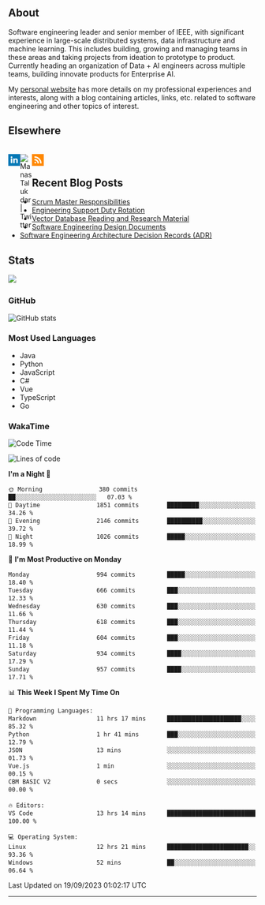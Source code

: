 ## About

Software engineering leader and senior member of IEEE, with significant experience in large-scale distributed systems, data infrastructure and machine learning. This includes building, growing and managing teams in these areas and taking projects from ideation to prototype to product. Currently heading an organization of Data + AI engineers across multiple teams, building innovate products for Enterprise AI.

My [personal website](https://manastalukdar.github.io/) has more details on my professional experiences and interests, along with a blog containing articles, links, etc. related to software engineering and other topics of interest.

## Elsewhere

</br>

<a href="https://www.linkedin.com/in/manastalukdar" target="_blank">
  <img align="left" alt="Manas Talukdar | Linkedin" width="24px" src="https://raw.githubusercontent.com/edent/SuperTinyIcons/master/images/svg/linkedin.svg" />
</a>
<a href="https://www.twitter.com/manastalukdar" target="_blank">
  <img align="left" alt="Manas Talukdar | Twitter" width="24px" src="https://github.com/TheDudeThatCode/TheDudeThatCode/blob/master/Assets/Twitter.svg" />
</a>
<a href="https://manastalukdar.github.io/" target="_blank">
  <img align="left" alt="Manas Talukdar | Website" width="24px" src="https://github.com/edent/SuperTinyIcons/blob/master/images/svg/rss.svg" />
</a>

</br>

## Recent Blog Posts

<!-- BLOG:START -->
- [Scrum Master Responsibilities](https://manastalukdar.github.io/blog/2023/09/15/scrum-master-responsibilities/)
- [Engineering Support Duty Rotation](https://manastalukdar.github.io/blog/2023/08/29/engineering-support-duty-rotation/)
- [Vector Database Reading and Research Material](https://manastalukdar.github.io/blog/2023/08/24/vector-database-reading-material/)
- [Software Engineering Design Documents](https://manastalukdar.github.io/blog/2023/03/18/software-engineering-design-documents/)
- [Software Engineering Architecture Decision Records &lpar;ADR&rpar;](https://manastalukdar.github.io/blog/2023/03/18/software-engineering-architecture-decision-records/)
<!-- BLOG:END -->

## Stats

![](https://komarev.com/ghpvc/?username=manastalukdar)

### GitHub

![GitHub stats](https://github-readme-stats.vercel.app/api?username=manastalukdar&show_icons=true&hide_border=true&hide_rank=true&hide_title=true&icon_color=79ff97&text_color=cecac3&bg_color=4d4b4b)

### Most Used Languages

- Java
- Python
- JavaScript
- C#
- Vue
- TypeScript
- Go

<!--
![Top Langs](https://github-readme-stats.vercel.app/api/top-langs/?username=manastalukdar&layout=compact&hide_border=true&hide_title=true&icon_color=79ff97&text_color=cecac3&bg_color=4d4b4b)
-->

### WakaTime

<!--START_SECTION:waka-->
![Code Time](http://img.shields.io/badge/Code%20Time-3%2C905%20hrs%2017%20mins-blue)

![Lines of code](https://img.shields.io/badge/From%20Hello%20World%20I%27ve%20Written-1.6%20million%20lines%20of%20code-blue)

**I'm a Night 🦉** 

```text
🌞 Morning                380 commits         ██░░░░░░░░░░░░░░░░░░░░░░░   07.03 % 
🌆 Daytime                1851 commits        █████████░░░░░░░░░░░░░░░░   34.26 % 
🌃 Evening                2146 commits        ██████████░░░░░░░░░░░░░░░   39.72 % 
🌙 Night                  1026 commits        █████░░░░░░░░░░░░░░░░░░░░   18.99 % 
```
📅 **I'm Most Productive on Monday** 

```text
Monday                   994 commits         █████░░░░░░░░░░░░░░░░░░░░   18.40 % 
Tuesday                  666 commits         ███░░░░░░░░░░░░░░░░░░░░░░   12.33 % 
Wednesday                630 commits         ███░░░░░░░░░░░░░░░░░░░░░░   11.66 % 
Thursday                 618 commits         ███░░░░░░░░░░░░░░░░░░░░░░   11.44 % 
Friday                   604 commits         ███░░░░░░░░░░░░░░░░░░░░░░   11.18 % 
Saturday                 934 commits         ████░░░░░░░░░░░░░░░░░░░░░   17.29 % 
Sunday                   957 commits         ████░░░░░░░░░░░░░░░░░░░░░   17.71 % 
```


📊 **This Week I Spent My Time On** 

```text
💬 Programming Languages: 
Markdown                 11 hrs 17 mins      █████████████████████░░░░   85.32 % 
Python                   1 hr 41 mins        ███░░░░░░░░░░░░░░░░░░░░░░   12.79 % 
JSON                     13 mins             ░░░░░░░░░░░░░░░░░░░░░░░░░   01.73 % 
Vue.js                   1 min               ░░░░░░░░░░░░░░░░░░░░░░░░░   00.15 % 
CBM BASIC V2             0 secs              ░░░░░░░░░░░░░░░░░░░░░░░░░   00.00 % 

🔥 Editors: 
VS Code                  13 hrs 14 mins      █████████████████████████   100.00 % 

💻 Operating System: 
Linux                    12 hrs 21 mins      ███████████████████████░░   93.36 % 
Windows                  52 mins             ██░░░░░░░░░░░░░░░░░░░░░░░   06.64 % 
```


 Last Updated on 19/09/2023 01:02:17 UTC
<!--END_SECTION:waka-->

---

<!--

**manastalukdar/manastalukdar** is a ✨ _special_ ✨ repository because its `README.md` (this file) appears on your GitHub profile.

Here are some ideas to get you started:

- 🔭 I’m currently working on ...
- 🌱 I’m currently learning ...
- 👯 I’m looking to collaborate on ...
- 🤔 I’m looking for help with ...
- 💬 Ask me about ...
- 📫 How to reach me: ...
- 😄 Pronouns: ...
- ⚡ Fun fact: ...
-->
